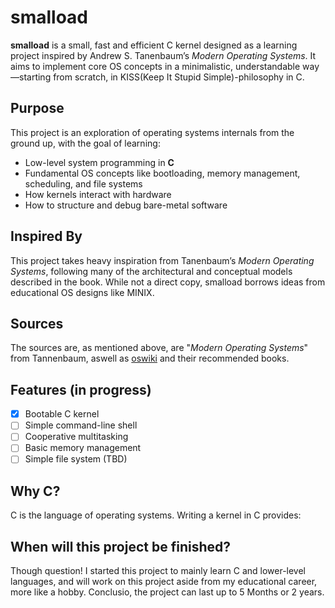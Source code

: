 # smalload

**smalload** is a small, fast and efficient C kernel designed as a learning project inspired by Andrew S. Tanenbaum’s _Modern Operating Systems_. It aims to implement core OS concepts in a minimalistic, understandable way—starting from scratch, in KISS(Keep It Stupid Simple)-philosophy in C.

## Purpose

This project is an exploration of operating systems internals from the ground up, with the goal of learning:

- Low-level system programming in **C**
- Fundamental OS concepts like bootloading, memory management, scheduling, and file systems
- How kernels interact with hardware
- How to structure and debug bare-metal software

## Inspired By

This project takes heavy inspiration from Tanenbaum’s _Modern Operating Systems_, following many of the architectural and conceptual models described in the book. While not a direct copy, smalload borrows ideas from educational OS designs like MINIX.

## Sources

The sources are, as mentioned above, are "_Modern Operating Systems_" from Tannenbaum, aswell as [oswiki](https://wiki.osdev.org/Expanded_Main_Page) and their recommended books.


## Features (in progress)

- [x] Bootable C kernel
- [ ] Simple command-line shell
- [ ] Cooperative multitasking
- [ ] Basic memory management
- [ ] Simple file system (TBD)

## Why C?

C is the language of operating systems. Writing a kernel in C provides:


## When will this project be finished?

Though question! I started this project to mainly learn C and lower-level languages, and will work on this project aside from my educational career, more like a hobby.
Conclusio, the project can last up to 5 Months or 2 years.

